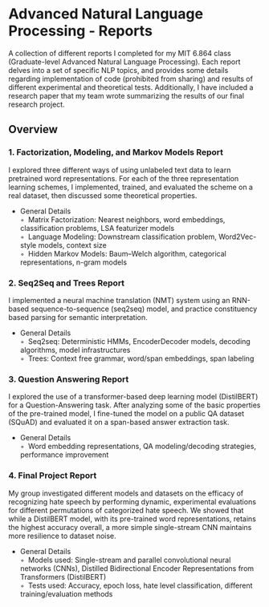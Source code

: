# Advanced Natural Language Processing - Reports

A collection of different reports I completed for my MIT 6.864 class (Graduate-level Advanced Natural Language Processing). Each report delves into a set of specific NLP topics, and provides some details regarding implementation of code (prohibited from sharing) and results of different experimental and theoretical tests. Additionally, I have included a research paper that my team wrote summarizing the results of our final research project.

## Overview
### 1. Factorization, Modeling, and Markov Models Report
I explored three different ways of using unlabeled text data to learn pretrained word representations. For each of the three representation learning schemes, I implemented, trained, and evaluated the scheme on a real dataset, then discussed some theoretical properties.

* General Details  
◦&nbsp; Matrix Factorization: Nearest neighbors, word embeddings, classification problems, LSA featurizer models  
◦&nbsp; Language Modeling: Downstream classification problem, Word2Vec-style models, context size  
◦&nbsp; Hidden Markov Models: Baum–Welch algorithm, categorical representations, n-gram models  

### 2. Seq2Seq and Trees Report
I implemented a neural machine translation (NMT) system using an RNN-based sequence-to-sequence (seq2seq) model, and practice constituency based parsing for semantic interpretation.

* General Details  
◦&nbsp; Seq2seq: Deterministic HMMs, EncoderDecoder models, decoding algorithms, model infrastructures  
◦&nbsp; Trees: Context free grammar, word/span embeddings, span labeling  

### 3. Question Answering Report
I explored the use of a transformer-based deep learning model (DistilBERT) for a Question-Answering task. After analyzing some of the basic properties of the pre-trained model, I fine-tuned the model on a public QA dataset (SQuAD) and evaluated it on a span-based answer extraction task.

* General Details  
◦&nbsp; Word embedding representations, QA modeling/decoding strategies, performance improvement  

### 4. Final Project Report
My group investigated different models and datasets on the efficacy of recognizing hate speech by performing dynamic, experimental evaluations for different permutations of categorized hate speech. We showed that while a DistilBERT model, with its pre-trained word representations, retains the highest accuracy overall, a more simple single-stream CNN maintains more resilience to dataset noise.

* General Details  
◦&nbsp; Models used: Single-stream and parallel convolutional neural networks (CNNs), Distilled Bidirectional Encoder Representations from Transformers (DistilBERT)  
◦&nbsp; Tests used: Accuracy, epoch loss, hate level classification, different training/evaluation methods  
